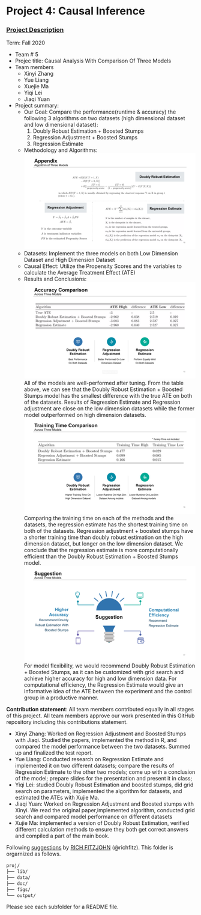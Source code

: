 # Project 4: Causal Inference

### [Project Description](doc/project4_desc.md)

Term: Fall 2020

+ Team # 5
+ Projec title: Causal Analysis With Comparison Of Three Models
+ Team members
	+ Xinyi Zhang
	+ Yue Liang
	+ Xuejie Ma
	+ Yiqi Lei
	+ Jiaqi Yuan
+ Project summary: 
	+ Our Goal: Compare the performance(runtime & accuracy) the following 3 algorithms on two datasets (high dimensional dataset and low dimensional dataset):
		1. Doubly Robust Estimation + Boosted Stumps
		2. Regression Adjustment + Boosted Stumps
		3. Regression Estimate
	+ Methodology and Algorithms:
	![Algorithms](figs/Algorithms.png)
	+ Datasets: Implement the three models on both Low Dimension Dataset and High Dimension Dataset
	+ Causal Effect: Utilize the Propensity Scores and the variables to calculate the Average Treatment Effect (ATE)
	+ Results and Conclusions:
	![Accuracy Comparison](figs/Accuracy_Comparison.png)
	All of the models are well-performed after tuning. From the table above, we can see that the Doubly Robust Estimation + Boosted Stumps model has the smallest difference with the true ATE on both of the datasets. Results of Regression Estimate and Regression adjustment are close on the low dimension datasets while the former model outperformed on high dimension datasets. 
	![Training Time Comparison](figs/Trainning_Time_Comparison.png)
	Comparing the training time on each of the methods and the datasets, the regression estimate has the shortest training time on both of the datasets. Regression adjustment + boosted stumps have a shorter training time than doubly robust estimation on the high dimension dataset, but longer on the low dimension dataset. We conclude that the regression estimate is more computationally efficient than the Doubly Robust Estimation + Boosted Stumps model.
	![Suggestions](figs/Suggestions.png)
	For model flexibility, we would recommend Doubly Robust Estimation + Boosted Stumps, as it can be customized with grid search and achieve higher accuracy for high and low dimension data. For computational efficiency, the Regression Estimate would give an informative idea of the ATE between the experiment and the control group in a productive manner.

	
**Contribution statement**: All team members contributed equally in all stages of this project. All team members approve our work presented in this GitHub repository including this contributions statement. 
- Xinyi Zhang: Worked on Regression Adjustment and Boosted Stumps with Jiaqi. Studied the papers, implemented the method in R, and compared the model performance between the two datasets. Summed up and finalized the test report. 
- Yue Liang: Conducted research on Regression Estimate and implemented it on two different datasets; compare the results of Regression Estimate to the other two models; come up with a conclusion of the model; prepare slides for the presentation and present it in class; 
- Yiqi Lei: studied Doubly Robust Estimation and boosted stumps, did grid search on parameters, implemented the algorithm for datasets, and estimated the ATEs with Xujie Ma.
- Jiaqi Yuan: Worked on Regression Adjustment and Boosted stumps with Xinyi. We read the original paper,implemented algorithm, conducted grid search and compared model performance on different datasets
- Xujie Ma: implemented a version of Doubly Robust Estimation, verified different calculation methods to ensure they both get correct answers and compiled a part of the main book.


Following [suggestions](http://nicercode.github.io/blog/2013-04-05-projects/) by [RICH FITZJOHN](http://nicercode.github.io/about/#Team) (@richfitz). This folder is orgarnized as follows.

```
proj/
├── lib/
├── data/
├── doc/
├── figs/
└── output/
```

Please see each subfolder for a README file.
